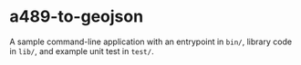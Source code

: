 # a489-to-geojson

A sample command-line application with an entrypoint in `bin/`, library code in `lib/`, and example unit test in `test/`.
